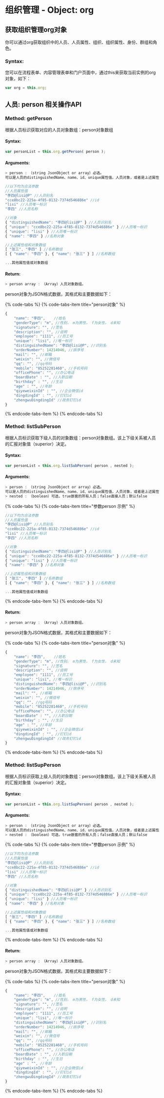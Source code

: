 # 组织管理 - Object: org

## 获取组织管理org对象

你可以通过org获取组织中的人员、人员属性、组织、组织属性、身份、群组和角色。

### Syntax:

您可以在流程表单、内容管理表单和门户页面中，通过this来获取当前实例的org对象，如下：

```javascript
var org = this.org;
```

## 人员: person 相关操作API

### Method: getPerson

根据人员标识获取对应的人员对象数组：person对象数组

#### Syntax:

```javascript
var personList = this.org.getPerson( person );
```

#### Arguments:

```javascript
> person :　（string JsonObject or array）必选。
可以是人员的distinguishedName、name、id、unique属性值，人员对象，或者是上述属性值和对象的数组。
```

```javascript
//以下均为合法参数
//人员属性值
"李四@lisi@P" //人员别名
"cce8bc22-225a-4f85-8132-7374d546886e" //id
"lisi" //人员唯一标识
"李四" //人员名称

//对象
{ "distinguishedName": "李四@lisi@P" } //人员识别名
{ "unique": "cce8bc22-225a-4f85-8132-7374d546886e" } //人员唯一标识
{ "unique": "lisi" } //人员唯一标识
{ "name": "李四" } //名称对象

//上述属性组和对象数组
[ "张三", "李四" ] //名称数组
[ { "name": "李四" }, { "name": "张三" } ] //名称数组

...其他属性值或对象数组
```

#### Return:

```javascript
> person array :　（Array）人员对象数组。
```

person对象为JSON格式数据，其格式和主要数据如下：

{% code-tabs %}
{% code-tabs-item title="person对象" %}
```javascript
{
    "name": "李四",    //姓名
    "genderType": "m", //性别， m为男性， f为女性， d未知
    "signature": "", //签名
    "description": "", //说明
    "employee": "1111", //员工号
    "unique": "lisi", //唯一标识
    "distinguishedName": "李四@lisi@P", //识别名
    "orderNumber": 14214946, //排序号
    "mail": "", //邮箱
    "weixin": "", //微信号
    "qq": "", //qq号码
    "mobile": "85252281460", //手机号码
    "officePhone": "", //办公电话
    "boardDate" : "", //入职日期
    "birthday" : "", //生日
    "age" : "", //年龄
    "qiyeweixinId" : "", //企业微信id
    "dingdingId" : "", //钉钉id
    "zhengwuDingdingId" //政务钉钉id
}
```
{% endcode-tabs-item %}
{% endcode-tabs %}

### Method: listSubPerson

根据人员标识获取下级人员的对象数组：person对象数组。该上下级关系被人员的汇报对象值（superior）决定。

#### Syntax:

```javascript
var personList = this.org.listSubPerson( person , nested );
```

#### Arguments:

```javascript
> person :　（string JsonObject or array）必选。
可以是人员的distinguishedName、name、id、unique属性值，人员对象，或者是上述属性值和对象的数组。
> nested :　（boolean）可选，true嵌套的所有人员；false直接人员；默认false
```

{% code-tabs %}
{% code-tabs-item title="参数person 示例" %}
```javascript
//以下均为合法参数
//人员属性值
"李四@lisi@P" //人员别名
"cce8bc22-225a-4f85-8132-7374d546886e" //id
"lisi" //人员唯一标识
"李四" //人员名称

//对象
{ "distinguishedName": "李四@lisi@P" } //人员识别名
{ "unique": "cce8bc22-225a-4f85-8132-7374d546886e" } //人员唯一标识
{ "unique": "lisi" } //人员唯一标识
{ "name": "李四" } //名称对象

//上述属性组和对象数组
[ "张三", "李四" ] //名称数组
[ { "name": "李四" }, { "name": "张三" } ] //名称数组

...其他属性值或对象数组
```
{% endcode-tabs-item %}
{% endcode-tabs %}

#### Return:

```javascript
> person array :　（Array）人员对象数组。
```

person对象为JSON格式数据，其格式和主要数据如下：

{% code-tabs %}
{% code-tabs-item title="person对象" %}
```javascript
{
    "name": "李四",    //姓名
    "genderType": "m", //性别， m为男性， f为女性， d未知
    "signature": "", //签名
    "description": "", //说明
    "employee": "1111", //员工号
    "unique": "lisi", //唯一标识
    "distinguishedName": "李四@lisi@P", //识别名
    "orderNumber": 14214946, //排序号
    "mail": "", //邮箱
    "weixin": "", //微信号
    "qq": "", //qq号码
    "mobile": "85252281460", //手机号码
    "officePhone": "", //办公电话
    "boardDate" : "", //入职日期
    "birthday" : "", //生日
    "age" : "", //年龄
    "qiyeweixinId" : "", //企业微信id
    "dingdingId" : "", //钉钉id
    "zhengwuDingdingId" //政务钉钉id
}
```
{% endcode-tabs-item %}
{% endcode-tabs %}

### Method: listSupPerson

根据人员标识获取上级人员的对象数组：person对象数组。该上下级关系被人员的汇报对象值（superior）决定。

#### Syntax:

```javascript
var personList = this.org.listSupPerson( person , nested );
```

#### Arguments:

```javascript
> person :　（string JsonObject or array）必选。
可以是人员的distinguishedName、name、id、unique属性值，人员对象，或者是上述属性值和对象的数组。
> nested :　（boolean）可选，true嵌套的所有人员；false直接人员；默认false
```

{% code-tabs %}
{% code-tabs-item title="参数person 示例" %}
```javascript
//以下均为合法参数
//人员属性值
"李四@lisi@P" //人员别名
"cce8bc22-225a-4f85-8132-7374d546886e" //id
"lisi" //人员唯一标识
"李四" //人员名称

//对象
{ "distinguishedName": "李四@lisi@P" } //人员识别名
{ "unique": "cce8bc22-225a-4f85-8132-7374d546886e" } //人员唯一标识
{ "unique": "lisi" } //人员唯一标识
{ "name": "李四" } //名称对象

//上述属性组和对象数组
[ "张三", "李四" ] //名称数组
[ { "name": "李四" }, { "name": "张三" } ] //名称数组

...其他属性值或对象数组
```
{% endcode-tabs-item %}
{% endcode-tabs %}

#### Return:

```javascript
> person array :　（Array）人员对象数组。
```

person对象为JSON格式数据，其格式和主要数据如下：

{% code-tabs %}
{% code-tabs-item title="person对象" %}
```javascript
{
    "name": "李四",    //姓名
    "genderType": "m", //性别， m为男性， f为女性， d未知
    "signature": "", //签名
    "description": "", //说明
    "employee": "1111", //员工号
    "unique": "lisi", //唯一标识
    "distinguishedName": "李四@lisi@P", //识别名
    "orderNumber": 14214946, //排序号
    "mail": "", //邮箱
    "weixin": "", //微信号
    "qq": "", //qq号码
    "mobile": "85252281460", //手机号码
    "officePhone": "", //办公电话
    "boardDate" : "", //入职日期
    "birthday" : "", //生日
    "age" : "", //年龄
    "qiyeweixinId" : "", //企业微信id
    "dingdingId" : "", //钉钉id
    "zhengwuDingdingId" //政务钉钉id
}
```
{% endcode-tabs-item %}
{% endcode-tabs %}

















